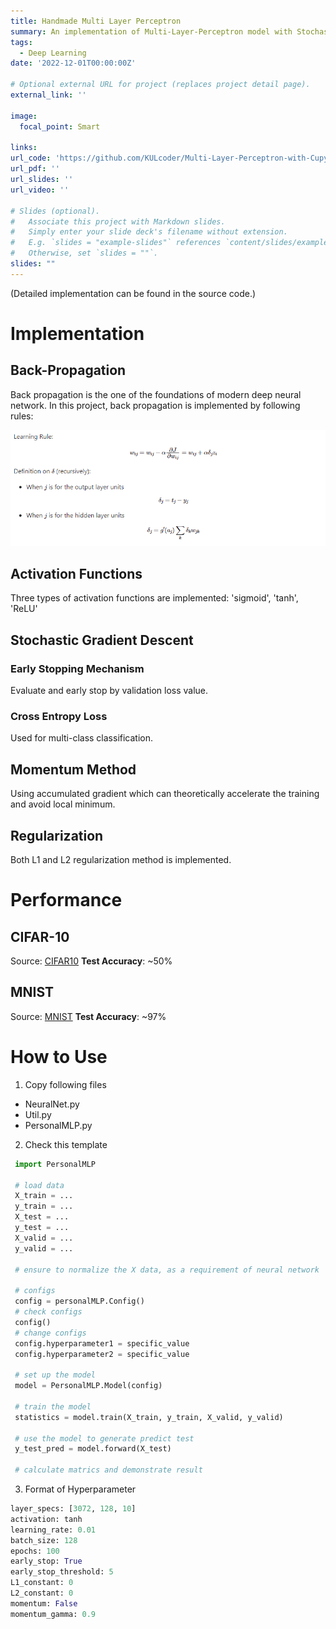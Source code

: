 ```yaml
---
title: Handmade Multi Layer Perceptron
summary: An implementation of Multi-Layer-Perceptron model with Stochastic Gradient Descent with CuPy. And designed to be easy to reuse.
tags:
  - Deep Learning
date: '2022-12-01T00:00:00Z'

# Optional external URL for project (replaces project detail page).
external_link: ''

image:
  focal_point: Smart

links:
url_code: 'https://github.com/KULcoder/Multi-Layer-Perceptron-with-Cupy-and-Application'
url_pdf: ''
url_slides: ''
url_video: ''

# Slides (optional).
#   Associate this project with Markdown slides.
#   Simply enter your slide deck's filename without extension.
#   E.g. `slides = "example-slides"` references `content/slides/example-slides.md`.
#   Otherwise, set `slides = ""`.
slides: ""
---
```

(Detailed implementation can be found in the source code.)

# Implementation

## Back-Propagation
Back propagation is the one of the foundations of modern deep neural network. In this project, back propagation is implemented by following rules:

![Learning Rule](images/formula.png)  

## Activation Functions
Three types of activation functions are implemented: 'sigmoid', 'tanh', 'ReLU'

## Stochastic Gradient Descent

### Early Stopping Mechanism
Evaluate and early stop by validation loss value.

### Cross Entropy Loss
Used for multi-class classification.

## Momentum Method
Using accumulated gradient which can theoretically accelerate the training and avoid local minimum.

## Regularization
Both L1 and L2 regularization method is implemented.

# Performance

## CIFAR-10
Source: [CIFAR10](https://www.cs.toronto.edu/~kriz/cifar-10-python.tar.gz)
**Test Accuracy**: ~50%

## MNIST
Source: [MNIST](https://www.openml.org/search?type=data&status=active&id=554)
**Test Accuracy**: ~97%

# How to Use
1. Copy following files
  - NeuralNet.py
  - Util.py
  - PersonalMLP.py
2. Check this template

  ```python
   import PersonalMLP
   
   # load data 
   X_train = ...
   y_train = ...
   X_test = ...
   y_test = ...
   X_valid = ...
   y_valid = ...
   
   # ensure to normalize the X data, as a requirement of neural network
   
   # configs
   config = personalMLP.Config()
   # check configs
   config()
   # change configs
   config.hyperparameter1 = specific_value
   config.hyperparameter2 = specific_value
   
   # set up the model
   model = PersonalMLP.Model(config)
   
   # train the model
   statistics = model.train(X_train, y_train, X_valid, y_valid)
   
   # use the model to generate predict test
   y_test_pred = model.forward(X_test)
   
   # calculate matrics and demonstrate result
   ```

3. Format of Hyperparameter
  ```python
  layer_specs: [3072, 128, 10]
  activation: tanh
  learning_rate: 0.01
  batch_size: 128
  epochs: 100
  early_stop: True
  early_stop_threshold: 5
  L1_constant: 0
  L2_constant: 0
  momentum: False
  momentum_gamma: 0.9
  ```
